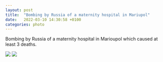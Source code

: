```yaml
---
layout: post
title:  "Bombing by Russia of a maternity hospital in Mariupol"
date:   2022-03-10 14:30:58 +0100
categories: photo
---
```


Bombing by Russia of a maternity hospital in Marioupol which caused at least 3 deaths.

<img src="{{ site.baseurl }}/assets/images/FNhZzuWWYAIXYnD.jpeg">
<img src="{{ site.baseurl }}/assets/images/maroupol.jpg">


